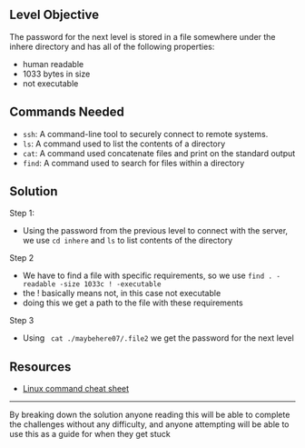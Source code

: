 ## **Level Objective**

The password for the next level is stored in a file somewhere under the inhere directory and has all of the following properties:

- human readable
- 1033 bytes in size
- not executable

## **Commands Needed**

- `ssh`: A command-line tool to securely connect to remote systems.
- `ls`: A command used to list the contents of a directory
- `cat`: A command used concatenate files and print on the standard output
- `find`: A command used to search for files within a directory
## **Solution**

Step 1:
- Using the password from the previous level to connect with the server, we use `cd inhere` and `ls` to list contents of the directory

Step 2
- We have to find a file with specific requirements, so we use `find . -readable -size 1033c ! -executable`
- the ! basically means not, in this case not executable
- doing this we get a path to the file with these requirements

Step 3
- Using ` cat ./maybehere07/.file2` we get the password for the next level


## **Resources**
- [Linux command cheat sheet](https://www.geeksforgeeks.org/linux-commands-cheat-sheet/)

***

By breaking down the solution anyone reading this will be able to complete the challenges without any difficulty, and anyone attempting will be able to use this as a guide for when they get stuck
